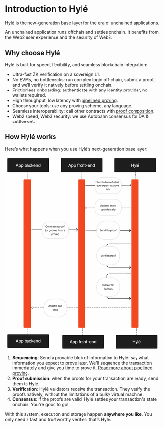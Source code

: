 # Introduction to Hylé

[Hylé](https://hyle.eu/) is the new-generation base layer for the era of unchained applications.

An unchained application runs offchain and settles onchain. It benefits from the Web2 user experience and the security of Web3.

## Why choose Hylé

Hylé is built for speed, flexibility, and seamless blockchain integration:

- Ultra-fast ZK verification on a sovereign L1.
- No EVMs, no bottlenecks: run complex logic off-chain, submit a proof, and we’ll verify it natively before settling onchain.
- Frictionless onboarding: authenticate with any identity provider, no wallets required.
- High throughput, low latency with [pipelined proving](./concepts/pipelined-proving.md).
- Choose your tools: use any proving scheme, any language.
- Seamless interoperability: call other contracts with [proof composition](./concepts/proof-composability.md).
- Web2 speed, Web3 security: we use Autobahn consensus for DA & settlement.

## How Hylé works

Here’s what happens when you use Hylé’s next-generation base layer:

![Sequence diagram explaining the steps as listed below.](./assets/img/hyle-main-diagram.jpg)

1. **Sequencing**: Send a provable blob of information to Hylé: say what information you expect to prove later. We'll sequence the transaction immediately and give you time to prove it. [Read more about pipelined proving](./concepts/pipelined-proving.md).
1. **Proof submission**: when the proofs for your transaction are ready, send them to Hylé.
1. **Verification**: Hylé validators receive the transaction. They verify the proofs natively, without the limitations of a bulky virtual machine.
1. **Consensus**: if the proofs are valid, Hylé settles your transaction's state onchain. You're good to go!

With this system, execution and storage happen **anywhere you like**. You only need a fast and trustworthy verifier: that’s Hylé.
